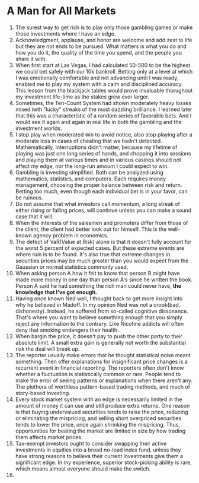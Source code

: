 # A Man for All Markets

1. The surest way to get rich is to play only those gambling games or make those investments where I have an edge. 
2. Acknowledgment, applause, and honor are welcome and add zest to life but they are not ends to be pursued. What matters is what you do and how you do it, the quality of the time you spend, and the people you share it with.
3. When first start at Las Vegas, I had calculated 50-500 to be the highest we could bet safely with our 10k bankroll. Betting only at a level at which I was emotionally comfortable and not advancing until I was ready, enabled me to play my system with a calm and disciplined accuracy. This lesson from the blackjack tables would prove invaluable thorughout my investment life-time as the stakes grew ever larger. 
4. Sometimes, the Ten-Count System had shown moderately heavy losses mixed iwth "lucky" streaks of the most dazzling brilliance. I learned later that this was a characteristic of a random series of favorable bets. And I would see it again and again in real life in both the gambling and the investment worlds. 
5. I stop play when moderated win to avoid notice, also stop playing after a moderate loss in cases of cheating that we hadn't detected. Mathematically, interruptions didn't matter, because my lifetime of playing was just one long series of hands, and chopping it into sessions and playing them at various times and in various casinos should not affect my edge, nor the long-run amount I could expect to win. 
6. Gambling is investing simplified. Both can be analyzed using mathematics, statistics, and computers. Each requires money management, choosing the proper balance between risk and return. Betting too much, even though each individual bet is in your favor, can be ruinous. 
7. Do not assume that what investors call momentum, a long streak of either rising or falling prices, will continue unless you can make a sound case that it will.
8. When the interests of the salesmen and promoters differ from those of the client, the client had better look out for himself. This is the well-known agency problem in economics. 
9. The defect of VaR(Value at Risk) alone is that it doesn't fully account for the worst 5 percent of expected cases. But these extreme events are where ruin is to be found. It's also true that extreme changes in securities prices may be much greater than you would expect from the Gaussian or normal statistics commonly used.
10. When asking person A how it felt to know that person B might have made more money in one day than person A's since he written the book. Person A said he had something the rich man could never have, **the knowledge that I've got enough.** 
11. Having once known Ned well, I thought back to get more insight into why he believed in Madoff. In my opinion Ned was not a crook(bad, dishonesty). Instead, he suffered from so-called cognitive dissonance. That's where you want to believe something enough that you simply reject any information to the contrary. Like Nicotine addicts will often deny that smoking endangers their health. 
12. When bargin the price, it doesn't pay to push the other party to their absolute limit. A small extra gain is generally not worth the substantial risk the deal will break up. 
13. The reporter usually make errors that he thought statistical noise meant something. Then offer explanations for insignificant price changes is a recurrent event in financial reporting. The reporters often don't know whether a fluctuation is statistically common or rare. People tend to make the error of seeing patterns or explanations when there aren't any. The plethora of worthless pattern-based trading methods, and much of story-based investing.
14. Every stock market system with an edge is necessarily limited in the amount of money it can use and still produce extra returns. One reason is that buying undervalued securities tends to raise the price, reducing or eliminating the mispricing, and selling short overpriced securities tends to lower the price, once again shrinking the mispricing. Thus, opportunities for beating the market are limited in size by how trading them affects market prices. 
15. Tax-exempt investors ought to consider swapping their active investments in equities into a broad no-load index fund, unless they have strong reasons to believe their current investments give them a significant edge. In my experience, superior stock-picking ability is rare, which means almost everyone should make the switch. 
16. 



